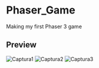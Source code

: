# Phaser_Game
Making my first Phaser 3 game
## Preview
![Captura1](https://github.com/ENPANADA/Phaser_Game/assets/92269511/c0778c1d-2ab5-425c-aad5-4d80843fe3c6)
![Captura2](https://github.com/ENPANADA/Phaser_Game/assets/92269511/cf5f566b-0ca4-4a86-b8b3-64440d505c0f)
![Captura3](https://github.com/ENPANADA/Phaser_Game/assets/92269511/7d6d9d84-64f9-46c6-93fc-f5f851a40e8d)
